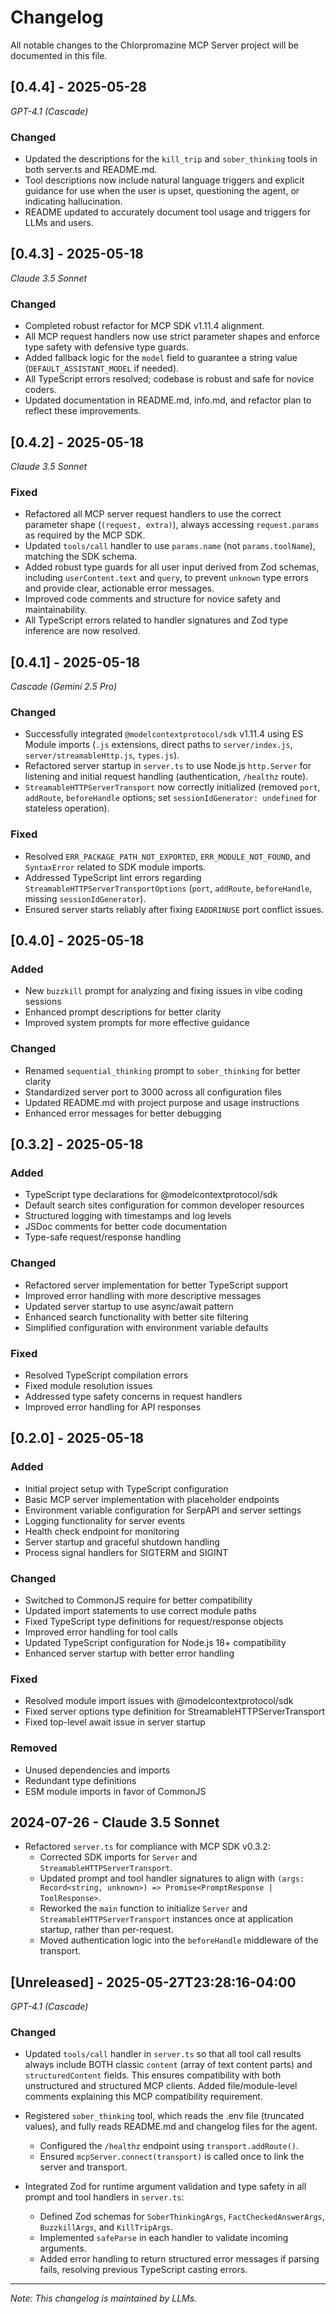 # Changelog

All notable changes to the Chlorpromazine MCP Server project will be documented in this file.

## [0.4.4] - 2025-05-28
*GPT-4.1 (Cascade)*

### Changed
- Updated the descriptions for the `kill_trip` and `sober_thinking` tools in both server.ts and README.md.
- Tool descriptions now include natural language triggers and explicit guidance for use when the user is upset, questioning the agent, or indicating hallucination.
- README updated to accurately document tool usage and triggers for LLMs and users.

## [0.4.3] - 2025-05-18
*Claude 3.5 Sonnet*

### Changed
- Completed robust refactor for MCP SDK v1.11.4 alignment.
- All MCP request handlers now use strict parameter shapes and enforce type safety with defensive type guards.
- Added fallback logic for the `model` field to guarantee a string value (`DEFAULT_ASSISTANT_MODEL` if needed).
- All TypeScript errors resolved; codebase is robust and safe for novice coders.
- Updated documentation in README.md, info.md, and refactor plan to reflect these improvements.

## [0.4.2] - 2025-05-18
*Claude 3.5 Sonnet*

### Fixed
- Refactored all MCP server request handlers to use the correct parameter shape (`(request, extra)`), always accessing `request.params` as required by the MCP SDK.
- Updated `tools/call` handler to use `params.name` (not `params.toolName`), matching the SDK schema.
- Added robust type guards for all user input derived from Zod schemas, including `userContent.text` and `query`, to prevent `unknown` type errors and provide clear, actionable error messages.
- Improved code comments and structure for novice safety and maintainability.
- All TypeScript errors related to handler signatures and Zod type inference are now resolved.

## [0.4.1] - 2025-05-18

*Cascade (Gemini 2.5 Pro)*

### Changed
- Successfully integrated `@modelcontextprotocol/sdk` v1.11.4 using ES Module imports (`.js` extensions, direct paths to `server/index.js`, `server/streamableHttp.js`, `types.js`).
- Refactored server startup in `server.ts` to use Node.js `http.Server` for listening and initial request handling (authentication, `/healthz` route).
- `StreamableHTTPServerTransport` now correctly initialized (removed `port`, `addRoute`, `beforeHandle` options; set `sessionIdGenerator: undefined` for stateless operation).

### Fixed
- Resolved `ERR_PACKAGE_PATH_NOT_EXPORTED`, `ERR_MODULE_NOT_FOUND`, and `SyntaxError` related to SDK module imports.
- Addressed TypeScript lint errors regarding `StreamableHTTPServerTransportOptions` (`port`, `addRoute`, `beforeHandle`, missing `sessionIdGenerator`).
- Ensured server starts reliably after fixing `EADDRINUSE` port conflict issues.

## [0.4.0] - 2025-05-18

### Added
- New `buzzkill` prompt for analyzing and fixing issues in vibe coding sessions
- Enhanced prompt descriptions for better clarity
- Improved system prompts for more effective guidance

### Changed
- Renamed `sequential_thinking` prompt to `sober_thinking` for better clarity
- Standardized server port to 3000 across all configuration files
- Updated README.md with project purpose and usage instructions
- Enhanced error messages for better debugging

## [0.3.2] - 2025-05-18

### Added
- TypeScript type declarations for @modelcontextprotocol/sdk
- Default search sites configuration for common developer resources
- Structured logging with timestamps and log levels
- JSDoc comments for better code documentation
- Type-safe request/response handling

### Changed
- Refactored server implementation for better TypeScript support
- Improved error handling with more descriptive messages
- Updated server startup to use async/await pattern
- Enhanced search functionality with better site filtering
- Simplified configuration with environment variable defaults

### Fixed
- Resolved TypeScript compilation errors
- Fixed module resolution issues
- Addressed type safety concerns in request handlers
- Improved error handling for API responses

## [0.2.0] - 2025-05-18

### Added
- Initial project setup with TypeScript configuration
- Basic MCP server implementation with placeholder endpoints
- Environment variable configuration for SerpAPI and server settings
- Logging functionality for server events
- Health check endpoint for monitoring
- Server startup and graceful shutdown handling
- Process signal handlers for SIGTERM and SIGINT

### Changed
- Switched to CommonJS require for better compatibility
- Updated import statements to use correct module paths
- Fixed TypeScript type definitions for request/response objects
- Improved error handling for tool calls
- Updated TypeScript configuration for Node.js 18+ compatibility
- Enhanced server startup with better error handling

### Fixed
- Resolved module import issues with @modelcontextprotocol/sdk
- Fixed server options type definition for StreamableHTTPServerTransport
- Fixed top-level await issue in server startup

### Removed
- Unused dependencies and imports
- Redundant type definitions
- ESM module imports in favor of CommonJS

## 2024-07-26 - Claude 3.5 Sonnet

- Refactored `server.ts` for compliance with MCP SDK v0.3.2:
    - Corrected SDK imports for `Server` and `StreamableHTTPServerTransport`.
    - Updated prompt and tool handler signatures to align with `(args: Record<string, unknown>) => Promise<PromptResponse | ToolResponse>`.
    - Reworked the `main` function to initialize `Server` and `StreamableHTTPServerTransport` instances once at application startup, rather than per-request.
    - Moved authentication logic into the `beforeHandle` middleware of the transport.

## [Unreleased] - 2025-05-27T23:28:16-04:00
*GPT-4.1 (Cascade)*

### Changed
- Updated `tools/call` handler in `server.ts` so that all tool call results always include BOTH classic `content` (array of text content parts) and `structuredContent` fields. This ensures compatibility with both unstructured and structured MCP clients. Added file/module-level comments explaining this MCP compatibility requirement.
- Registered `sober_thinking` tool, which reads the .env file (truncated values), and fully reads README.md and changelog files for the agent.

    - Configured the `/healthz` endpoint using `transport.addRoute()`.
    - Ensured `mcpServer.connect(transport)` is called once to link the server and transport.
- Integrated Zod for runtime argument validation and type safety in all prompt and tool handlers in `server.ts`:
    - Defined Zod schemas for `SoberThinkingArgs`, `FactCheckedAnswerArgs`, `BuzzkillArgs`, and `KillTripArgs`.
    - Implemented `safeParse` in each handler to validate incoming arguments.
    - Added error handling to return structured error messages if parsing fails, resolving previous TypeScript casting errors.

---
*Note: This changelog is maintained by LLMs.*
